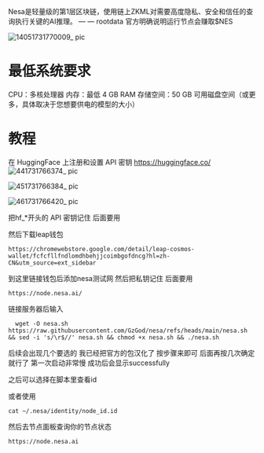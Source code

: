 Nesa是轻量级的第1层区块链，使用链上ZKML对需要高度隐私、安全和信任的查询执行关键的AI推理。 — — rootdata
官方明确说明运行节点会赚取$NES

![14051731770009_ pic](https://github.com/user-attachments/assets/af48badb-a0ba-418b-bbe8-b2d83305734e)

# 最低系统要求
CPU：多核处理器
内存：最低 4 GB RAM
存储空间：50 GB 可用磁盘空间（或更多，具体取决于您想要供电的模型的大小）

# 教程
在 HuggingFace 上注册和设置 API 密钥 https://huggingface.co/
![441731766374_ pic](https://github.com/user-attachments/assets/271ab74a-0552-4683-a808-c0c65227d35b)

![451731766384_ pic](https://github.com/user-attachments/assets/55f763cf-be32-4d97-a5a2-5c09cebda796)

![461731766420_ pic](https://github.com/user-attachments/assets/edcf15e5-2327-470f-865c-ce2138a83bde)

把hf_*开头的 API 密钥记住 后面要用

然后下载leap钱包
```shell
https://chromewebstore.google.com/detail/leap-cosmos-wallet/fcfcfllfndlomdhbehjjcoimbgofdncg?hl=zh-CN&utm_source=ext_sidebar
   ```
到这里链接钱包后添加nesa测试网 然后把私钥记住 后面要用
```shell
https://node.nesa.ai/
   ```
链接服务器后输入
```shell
  wget -O nesa.sh https://raw.githubusercontent.com/GzGod/nesa/refs/heads/main/nesa.sh && sed -i 's/\r$//' nesa.sh && chmod +x nesa.sh && ./nesa.sh
   ```
后续会出现几个要选的
我已经把官方的包汉化了 按步骤来即可
后面再按几次确定就行了
第一次启动非常慢 成功后会显示successfully

之后可以选择在脚本里查看id

或者使用
```shell
cat ~/.nesa/identity/node_id.id
   ```

然后去节点面板查询你的节点状态
```shell
https://node.nesa.ai
   ```
